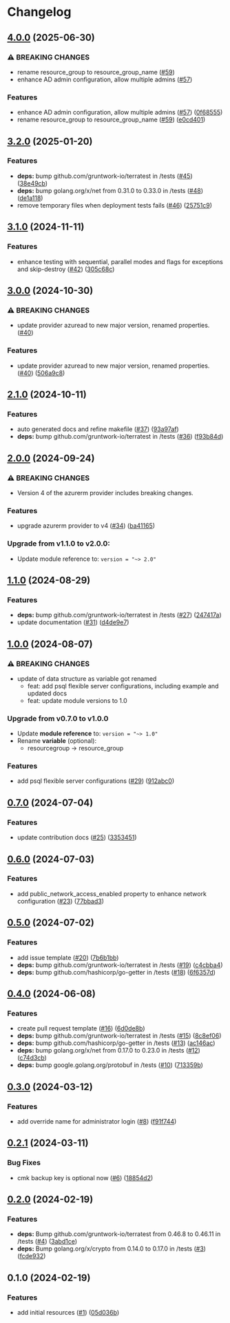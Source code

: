 # Changelog

## [4.0.0](https://github.com/CloudNationHQ/terraform-azure-psql/compare/v3.2.0...v4.0.0) (2025-06-30)


### ⚠ BREAKING CHANGES

* rename resource_group to resource_group_name ([#59](https://github.com/CloudNationHQ/terraform-azure-psql/issues/59))
* enhance AD admin configuration, allow multiple admins ([#57](https://github.com/CloudNationHQ/terraform-azure-psql/issues/57))

### Features

* enhance AD admin configuration, allow multiple admins ([#57](https://github.com/CloudNationHQ/terraform-azure-psql/issues/57)) ([0f68555](https://github.com/CloudNationHQ/terraform-azure-psql/commit/0f68555c25029c343a7653a1287bcd25957b1ea2))
* rename resource_group to resource_group_name ([#59](https://github.com/CloudNationHQ/terraform-azure-psql/issues/59)) ([e0cd401](https://github.com/CloudNationHQ/terraform-azure-psql/commit/e0cd4018b747ea800d73919c65e1212983c65f2f))

## [3.2.0](https://github.com/CloudNationHQ/terraform-azure-psql/compare/v3.1.0...v3.2.0) (2025-01-20)


### Features

* **deps:** bump github.com/gruntwork-io/terratest in /tests ([#45](https://github.com/CloudNationHQ/terraform-azure-psql/issues/45)) ([38e49cb](https://github.com/CloudNationHQ/terraform-azure-psql/commit/38e49cbdd14570042f96f95a8dccc0917d38c500))
* **deps:** bump golang.org/x/net from 0.31.0 to 0.33.0 in /tests ([#48](https://github.com/CloudNationHQ/terraform-azure-psql/issues/48)) ([de1a118](https://github.com/CloudNationHQ/terraform-azure-psql/commit/de1a1188f9e85d09d93caf54bea8acf28f169188))
* remove temporary files when deployment tests fails ([#46](https://github.com/CloudNationHQ/terraform-azure-psql/issues/46)) ([25751c9](https://github.com/CloudNationHQ/terraform-azure-psql/commit/25751c977a1ce65d674420c0884cdd63aa658001))

## [3.1.0](https://github.com/CloudNationHQ/terraform-azure-psql/compare/v3.0.0...v3.1.0) (2024-11-11)


### Features

* enhance testing with sequential, parallel modes and flags for exceptions and skip-destroy ([#42](https://github.com/CloudNationHQ/terraform-azure-psql/issues/42)) ([305c68c](https://github.com/CloudNationHQ/terraform-azure-psql/commit/305c68c08bae6d468cb05399b1b551c39f5e0c63))

## [3.0.0](https://github.com/CloudNationHQ/terraform-azure-psql/compare/v2.1.0...v3.0.0) (2024-10-30)


### ⚠ BREAKING CHANGES

* update provider azuread to new major version, renamed properties.  ([#40](https://github.com/CloudNationHQ/terraform-azure-psql/issues/40))

### Features

* update provider azuread to new major version, renamed properties.  ([#40](https://github.com/CloudNationHQ/terraform-azure-psql/issues/40)) ([506a9c8](https://github.com/CloudNationHQ/terraform-azure-psql/commit/506a9c83cc0b20c8548b0266fa062de8ffa2edc1))

## [2.1.0](https://github.com/CloudNationHQ/terraform-azure-psql/compare/v2.0.0...v2.1.0) (2024-10-11)


### Features

* auto generated docs and refine makefile ([#37](https://github.com/CloudNationHQ/terraform-azure-psql/issues/37)) ([93a97af](https://github.com/CloudNationHQ/terraform-azure-psql/commit/93a97af7157e8ccfb27b0f58fe0df5f8f46190ac))
* **deps:** bump github.com/gruntwork-io/terratest in /tests ([#36](https://github.com/CloudNationHQ/terraform-azure-psql/issues/36)) ([f93b84d](https://github.com/CloudNationHQ/terraform-azure-psql/commit/f93b84d23484ca087a6bcdc67925fe7c9b7cbbeb))

## [2.0.0](https://github.com/CloudNationHQ/terraform-azure-psql/compare/v1.1.0...v2.0.0) (2024-09-24)


### ⚠ BREAKING CHANGES

* Version 4 of the azurerm provider includes breaking changes.

### Features

* upgrade azurerm provider to v4 ([#34](https://github.com/CloudNationHQ/terraform-azure-psql/issues/34)) ([ba41165](https://github.com/CloudNationHQ/terraform-azure-psql/commit/ba41165f1c7b2a3b17882a00b2f3d5f02586cd59))

### Upgrade from v1.1.0 to v2.0.0:

- Update module reference to: `version = "~> 2.0"`

## [1.1.0](https://github.com/CloudNationHQ/terraform-azure-psql/compare/v1.0.0...v1.1.0) (2024-08-29)


### Features

* **deps:** bump github.com/gruntwork-io/terratest in /tests ([#27](https://github.com/CloudNationHQ/terraform-azure-psql/issues/27)) ([247417a](https://github.com/CloudNationHQ/terraform-azure-psql/commit/247417a24dfdf40002774f440d6373073ec98cc6))
* update documentation ([#31](https://github.com/CloudNationHQ/terraform-azure-psql/issues/31)) ([d4de9e7](https://github.com/CloudNationHQ/terraform-azure-psql/commit/d4de9e78a4b8d5b3a70c62c521ee8e63e81bbef8))

## [1.0.0](https://github.com/CloudNationHQ/terraform-azure-psql/compare/v0.7.0...v1.0.0) (2024-08-07)


### ⚠ BREAKING CHANGES

* update of data structure as variable got renamed
    * feat: add psql flexible server configurations, including example and updated docs
    * feat: update module versions to 1.0

### Upgrade from v0.7.0 to v1.0.0

- Update **module reference** to: `version = "~> 1.0"`
- Rename **variable** (optional):
   * resourcegroup -> resource_group

### Features

* add psql flexible server configurations ([#29](https://github.com/CloudNationHQ/terraform-azure-psql/issues/29)) ([912abc0](https://github.com/CloudNationHQ/terraform-azure-psql/commit/912abc0df8a4e095ba8d83d876ee94b559b05b8d))

## [0.7.0](https://github.com/CloudNationHQ/terraform-azure-psql/compare/v0.6.0...v0.7.0) (2024-07-04)


### Features

* update contribution docs ([#25](https://github.com/CloudNationHQ/terraform-azure-psql/issues/25)) ([3353451](https://github.com/CloudNationHQ/terraform-azure-psql/commit/3353451751741f2cda17ca106114c6ce69723c75))

## [0.6.0](https://github.com/CloudNationHQ/terraform-azure-psql/compare/v0.5.0...v0.6.0) (2024-07-03)


### Features

* add public_network_access_enabled property to enhance network configuration ([#23](https://github.com/CloudNationHQ/terraform-azure-psql/issues/23)) ([77bbad3](https://github.com/CloudNationHQ/terraform-azure-psql/commit/77bbad33a7555c72193de245d79821e07435eda4))

## [0.5.0](https://github.com/CloudNationHQ/terraform-azure-psql/compare/v0.4.0...v0.5.0) (2024-07-02)


### Features

* add issue template ([#20](https://github.com/CloudNationHQ/terraform-azure-psql/issues/20)) ([7b6b1bb](https://github.com/CloudNationHQ/terraform-azure-psql/commit/7b6b1bbc50296add8e29624772d20f18f4d42623))
* **deps:** bump github.com/gruntwork-io/terratest in /tests ([#19](https://github.com/CloudNationHQ/terraform-azure-psql/issues/19)) ([c4cbba4](https://github.com/CloudNationHQ/terraform-azure-psql/commit/c4cbba4cccabb2ae031f5f63be1629a7ac70b06c))
* **deps:** bump github.com/hashicorp/go-getter in /tests ([#18](https://github.com/CloudNationHQ/terraform-azure-psql/issues/18)) ([6f6357d](https://github.com/CloudNationHQ/terraform-azure-psql/commit/6f6357df78c38c4a332785e3ec12fb409378ceca))

## [0.4.0](https://github.com/CloudNationHQ/terraform-azure-psql/compare/v0.3.0...v0.4.0) (2024-06-08)


### Features

* create pull request template ([#16](https://github.com/CloudNationHQ/terraform-azure-psql/issues/16)) ([6d0de8b](https://github.com/CloudNationHQ/terraform-azure-psql/commit/6d0de8b9c2d46bc3d172f43c14ccf97d2b45126d))
* **deps:** bump github.com/gruntwork-io/terratest in /tests ([#15](https://github.com/CloudNationHQ/terraform-azure-psql/issues/15)) ([8c8ef06](https://github.com/CloudNationHQ/terraform-azure-psql/commit/8c8ef06706e8df4dc3a7fafb1f3f12398ef32434))
* **deps:** bump github.com/hashicorp/go-getter in /tests ([#13](https://github.com/CloudNationHQ/terraform-azure-psql/issues/13)) ([ac146ac](https://github.com/CloudNationHQ/terraform-azure-psql/commit/ac146ac9a21e596ce5bd08c52b98a86de5004fdc))
* **deps:** bump golang.org/x/net from 0.17.0 to 0.23.0 in /tests ([#12](https://github.com/CloudNationHQ/terraform-azure-psql/issues/12)) ([c74d3cb](https://github.com/CloudNationHQ/terraform-azure-psql/commit/c74d3cbdc00b5e9815637d3d9e25d095955bba1b))
* **deps:** bump google.golang.org/protobuf in /tests ([#10](https://github.com/CloudNationHQ/terraform-azure-psql/issues/10)) ([713359b](https://github.com/CloudNationHQ/terraform-azure-psql/commit/713359b8bc0e9997322ab5af5754417885ec9023))

## [0.3.0](https://github.com/CloudNationHQ/terraform-azure-psql/compare/v0.2.1...v0.3.0) (2024-03-12)


### Features

* add override name for administrator login ([#8](https://github.com/CloudNationHQ/terraform-azure-psql/issues/8)) ([f91f744](https://github.com/CloudNationHQ/terraform-azure-psql/commit/f91f7442c9fee531cef46fbd3871a04a1481db0a))

## [0.2.1](https://github.com/CloudNationHQ/terraform-azure-psql/compare/v0.2.0...v0.2.1) (2024-03-11)


### Bug Fixes

* cmk backup key is optional now ([#6](https://github.com/CloudNationHQ/terraform-azure-psql/issues/6)) ([18854d2](https://github.com/CloudNationHQ/terraform-azure-psql/commit/18854d23a8946361f9a8ade3451e9ea18e6c6561))

## [0.2.0](https://github.com/CloudNationHQ/terraform-azure-psql/compare/v0.1.0...v0.2.0) (2024-02-19)


### Features

* **deps:** Bump github.com/gruntwork-io/terratest from 0.46.8 to 0.46.11 in /tests ([#4](https://github.com/CloudNationHQ/terraform-azure-psql/issues/4)) ([3abd1ce](https://github.com/CloudNationHQ/terraform-azure-psql/commit/3abd1ce580af7fca953fea347761c39edfc56192))
* **deps:** Bump golang.org/x/crypto from 0.14.0 to 0.17.0 in /tests ([#3](https://github.com/CloudNationHQ/terraform-azure-psql/issues/3)) ([fcde932](https://github.com/CloudNationHQ/terraform-azure-psql/commit/fcde93276682ad37786ce484be8bc46c832ce116))

## 0.1.0 (2024-02-19)


### Features

* add initial resources ([#1](https://github.com/CloudNationHQ/terraform-azure-psql/issues/1)) ([05d036b](https://github.com/CloudNationHQ/terraform-azure-psql/commit/05d036b765f6779f419251d9b8dd37b5f5bad847))
